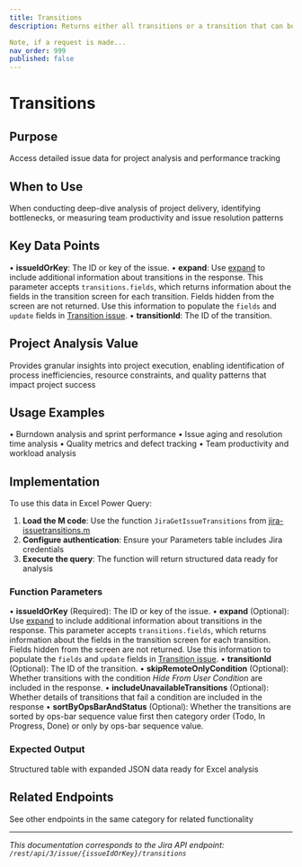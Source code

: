 ```yaml
---
title: Transitions
description: Returns either all transitions or a transition that can be performed by the user on an issue, based on the issue's status.

Note, if a request is made...
nav_order: 999
published: false
---
```


# Transitions

## Purpose
Access detailed issue data for project analysis and performance tracking

## When to Use
When conducting deep-dive analysis of project delivery, identifying bottlenecks, or measuring team productivity and issue resolution patterns

## Key Data Points
• **issueIdOrKey**: The ID or key of the issue.
• **expand**: Use [expand](#expansion) to include additional information about transitions in the response. This parameter accepts `transitions.fields`, which returns information about the fields in the transition screen for each transition. Fields hidden from the screen are not returned. Use this information to populate the `fields` and `update` fields in [Transition issue](#api-rest-api-3-issue-issueIdOrKey-transitions-post).
• **transitionId**: The ID of the transition.

## Project Analysis Value
Provides granular insights into project execution, enabling identification of process inefficiencies, resource constraints, and quality patterns that impact project success

## Usage Examples
• Burndown analysis and sprint performance
• Issue aging and resolution time analysis
• Quality metrics and defect tracking
• Team productivity and workload analysis

## Implementation
To use this data in Excel Power Query:

1. **Load the M code**: Use the function `JiraGetIssueTransitions` from [jira-issuetransitions.m](../assets/jira-issuetransitions.m)
2. **Configure authentication**: Ensure your Parameters table includes Jira credentials
3. **Execute the query**: The function will return structured data ready for analysis

### Function Parameters
• **issueIdOrKey** (Required): The ID or key of the issue.
• **expand** (Optional): Use [expand](#expansion) to include additional information about transitions in the response. This parameter accepts `transitions.fields`, which returns information about the fields in the transition screen for each transition. Fields hidden from the screen are not returned. Use this information to populate the `fields` and `update` fields in [Transition issue](#api-rest-api-3-issue-issueIdOrKey-transitions-post).
• **transitionId** (Optional): The ID of the transition.
• **skipRemoteOnlyCondition** (Optional): Whether transitions with the condition *Hide From User Condition* are included in the response.
• **includeUnavailableTransitions** (Optional): Whether details of transitions that fail a condition are included in the response
• **sortByOpsBarAndStatus** (Optional): Whether the transitions are sorted by ops-bar sequence value first then category order (Todo, In Progress, Done) or only by ops-bar sequence value.

### Expected Output
Structured table with expanded JSON data ready for Excel analysis

## Related Endpoints
See other endpoints in the same category for related functionality

---
*This documentation corresponds to the Jira API endpoint: `/rest/api/3/issue/{issueIdOrKey}/transitions`*
